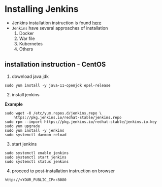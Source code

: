 # Installing Jenkins

- Jenkins installation instruction is found [here](https://www.jenkins.io/doc/book/installing/)
- `Jenkins` have several approaches of installation
    1. Docker
    2. War file
    3. Kubernetes
    4. Others


## installation instruction - CentOS 

1. download java jdk

```
sudo yum install -y java-11-openjdk epel-release
```

2. install jenkins

**Example**
```
sudo wget -O /etc/yum.repos.d/jenkins.repo \
    https://pkg.jenkins.io/redhat-stable/jenkins.repo
sudo rpm --import https://pkg.jenkins.io/redhat-stable/jenkins.io.key
sudo yum upgrade 
sudo yum install -y jenkins
sudo systemctl daemon-reload
```

3. start jenkins

```
sudo systemctl enable jenkins
sudo systemctl start jenkins
sudo systemctl status jenkins
```

4. proceed to post-installation instruction on browser

```
http://<YOUR_PUBLIC_IP>:8080
```

